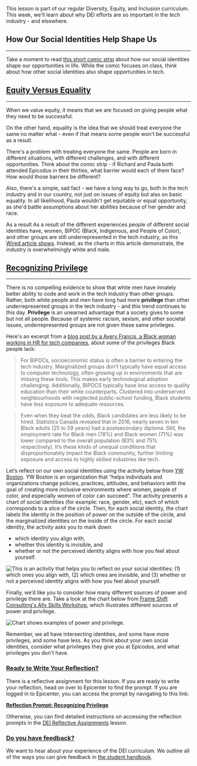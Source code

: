 This lesson is part of our regular Diversity, Equity, and Inclusion curriculum. This week, we'll learn about why DEI efforts are so important in the tech industry - and elsewhere.

## How Our Social Identities Help Shape Us

---

Take a moment to read [this short comic strip](https://www.rnz.co.nz/news/the-wireless/373065/the-pencilsword-on-a-plate) about how our social identities shape our opportunities in life. While the comic focuses on class, think about how other social identities also shape opportunities in tech.

## [Equity Versus Equality](#equity-versus-equality)

---

When we value equity, it means that we are focused on giving people what they need to be successful.

On the other hand, equality is the idea that we should treat everyone the same no matter what - even if that means some people won't be successful as a result.

There's a problem with treating everyone the same. People are born in different situations, with different challenges, and with different opportunities. Think about the comic strip - if Richard and Paula both attended Epicodus in their thirties, what barrier would each of them face? How would those barriers be different?

Also, there's a simple, sad fact - we have a long way to go, both in the tech industry and in our country, not just on issues of equity but also on basic equality. In all likelihood, Paula wouldn't get equitable _or_ equal opportunity, as she'd battle assumptions about her abilities because of her gender and race.

As a result As a result of the different experiences people of different social identities have, women, BIPOC (Black, Indigenous, and People of Color), and other groups are still underrepresented in the tech industry, as this [Wired article shows](https://www.wired.com/story/five-years-tech-diversity-reports-little-progress/). Instead, as the charts in this article demonstrate, the industry is overwhelmingly white and male.

## [Recognizing Privilege](#recognizing-privilege)

---

There is no compelling evidence to show that white men have innately better ability to code and work in the tech industry than other groups. Rather, both white people and men have long had more **privilege** than other underrepresented groups in the tech industry - and this trend continues to this day. **Privilege** is an unearned advantage that a society gives to some but not all people. Because of systemic racism, sexism, and other societal issues, underrepresented groups are not given these same privileges.

Here's an excerpt from a [blog post by a Avery Francis, a Black woman working in HR for tech companies](https://blog.usejournal.com/the-black-experience-what-being-black-in-tech-really-feels-like-e3574ba28280), about some of the privileges Black people lack:

> For BIPOCs, socioeconomic status is often a barrier to entering the tech industry. Marginalized groups don’t typically have equal access to computer technology, often growing up in environments that are missing these tools. This makes early technological adoption challenging. Additionally, BIPOCS typically have less access to quality education than their white counterparts. Clustered into underserved neighbourhoods with neglected public-school funding, Black students have less exposure to adequate resources.

> Even when they beat the odds, Black candidates are less likely to be hired. Statistics Canada revealed that in 2016, nearly seven in ten Black adults (25 to 59 years) had a postsecondary diploma. Still, the employment rate for Black men (78%) and Black women (71%) was lower compared to the overall population (83% and 75% respectively). It’s these kinds of unequal conditions that disproportionately impact the Black community, further limiting exposure and access to highly skilled industries like tech.

Let’s reflect on our own social identities using the activity below from [YW Boston](https://www.ywboston.org/about-us/). YW Boston is an organization that “helps individuals and organizations change policies, practices, attitudes, and behaviors with the goal of creating more inclusive environments where women, people of color, and especially women of color can succeed”. The activity presents a chart of social identities (for example: race, gender, etc), each of which corresponds to a slice of the circle. Then, for each social identity, the chart labels the identity in the position of power on the outside of the circle, and the marginalized identities on the inside of the circle. For each social identity, the activity asks you to mark down:

*  which identity you align with, 
*  whether this identity is invisible, and 
*  whether or not the perceived identity aligns with how you feel about yourself.

![This is an activity that helps you to reflect on your social identities: (1) which ones you align with, (2) which ones are invisible, and (3) whether or not a perceived identity aligns with how you feel about yourself.](https://www.dropbox.com/s/8hsm9692qhqaq80/Social-Identity-Activity-ywboston-1.png?raw=1)

Finally, we’d like you to consider how many different sources of power and privilege there are. Take a look at the chart below from [Frame Shift Consulting's Ally Skills Workshop](https://frameshiftconsulting.com/ally-skills-workshop/), which illustrates different sources of power and privilege.

![Chart shows examples of power and privilege.](https://www.dropbox.com/s/drxcizf28n1p3zf/image3.png?raw=1)

Remember, we all have intersecting identities, and some have more privileges, and some have less. As you think about your own social  identities, consider what privileges they give you at Epicodus, and what privileges you don't have.

### [Ready to Write Your Reflection?](#ready-to-write-your-reflection)

There is a reflective assignment for this lesson. If you are ready to write your reflection, head on over to Epicenter to find the prompt. If you are logged in to Epicenter, you can access the prompt by navigating to this link:

**<span class="glyphicon glyphicon-link"></span> [Reflection Prompt: Recognizing Privilege](https://epicenter.epicodus.com/journals?title=Recognizing+Privilege)** 

Otherwise, you can find detailed instructions on accessing the reflection prompts in the [DEI Reflective Assignments](https://www.learnhowtoprogram.com/introduction-to-programming/getting-started-at-epicodus/diversity-equity-and-inclusion-reflective-assignments#finding-the-reflection-prompts) lesson.

### [Do you have feedback?](#do-you-have-feedback)

We want to hear about your experience of the DEI curriculum. We outline all of the ways you can give feedback in [the student handbook](https://www.learnhowtoprogram.com/introduction-to-programming/getting-started-at-epicodus/student-handbook#giving-feedback).